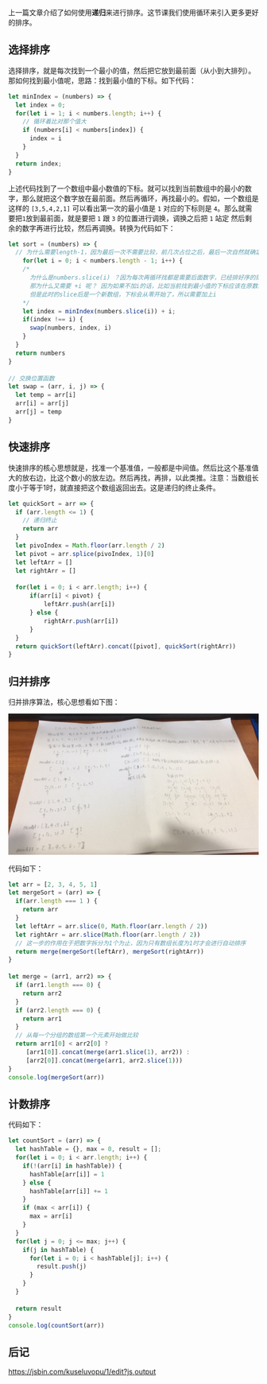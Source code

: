 上一篇文章介绍了如何使用**递归**来进行排序。这节课我们使用循环来引入更多更好的排序。

## 选择排序

选择排序，就是每次找到一个最小的值，然后把它放到最前面（从小到大排列）。那如何找到最小值呢，思路：找到最小值的下标。如下代码：

```js
let minIndex = (numbers) => {
  let index = 0;
  for(let i = 1; i < numbers.length; i++) {
    // 循环着比对那个值大
    if (numbers[i] < numbers[index]) {
      index = i
    }
  }
  return index;
}
```

上述代码找到了一个数组中最小数值的下标。就可以找到当前数组中的最小的数字，那么就把这个数字放在最前面。然后再循环，再找最小的。假如，一个数组是这样的 `[3,5,4,2,1]` 可以看出第一次的最小值是 `1` 对应的下标则是 `4`。那么就需要把`1`放到最前面，就是要把 `1` 跟 `3` 的位置进行调换，调换之后把 `1` 站定 然后剩余的数字再进行比较，然后再调换。转换为代码如下：

```js
let sort = (numbers) => {
  // 为什么需要length-1，因为最后一次不需要比较，前几次占位之后，最后一次自然就确定位置
	for(let i = 0; i < numbers.length - 1; i++) {
    /*
	  为什么是numbers.slice(i) ？因为每次再循环找都是需要后面数字，已经排好序的则不需要再找
	  那为什么又需要 +i 呢？ 因为如果不加i的话，比如当前找到最小值的下标应该在原数组的第2位，
	  但是此时的slice后是一个新数组，下标会从零开始了，所以需要加上i
	*/
    let index = minIndex(numbers.slice(i)) + i;
    if(index !== i) {
      swap(numbers, index, i)
    }
  }
  return numbers
}

// 交换位置函数
let swap = (arr, i, j) => {
  let temp = arr[i]
  arr[i] = arr[j]
  arr[j] = temp
}
```

## 快速排序

快速排序的核心思想就是，找准一个基准值，一般都是中间值。然后比这个基准值大的放右边，比这个数小的放左边。然后再找，再排，以此类推。注意：当数组长度小于等于1时，就直接把这个数组返回出去。这是递归的终止条件。

```js
let quickSort = arr => {
  if (arr.length <= 1) {
    // 递归终止
    return arr
  }
  let pivoIndex = Math.floor(arr.length / 2)
  let pivot = arr.splice(pivoIndex, 1)[0]
  let leftArr = []
  let rightArr = []
  
  for(let i = 0; i < arr.length; i++) {
      if(arr[i] < pivot) {
          leftArr.push(arr[i])
      } else {
          rightArr.push(arr[i])
      }
  }
  return quickSort(leftArr).concat([pivot], quickSort(rightArr))
}
```

 ## 归并排序

归并排序算法，核心思想看如下图：

<img src="../images/51.jpg" style="zoom:80%;" />

代码如下：

```js
let arr = [2, 3, 4, 5, 1]
let mergeSort = (arr) => {
  if(arr.length === 1 ) {
    return arr
  }
  let leftArr = arr.slice(0, Math.floor(arr.length / 2))
  let rightArr = arr.slice(Math.floor(arr.length / 2))
  // 这一步的作用在于把数字拆分为1个为止，因为只有数组长度为1时才会进行自动排序
  return merge(mergeSort(leftArr), mergeSort(rightArr))
}

let merge = (arr1, arr2) => {
  if (arr1.length === 0) {
    return arr2
  }
  if (arr2.length === 0) {
    return arr1
  }
  // 从每一个分组的数组第一个元素开始做比较  
  return arr1[0] < arr2[0] ?
     [arr1[0]].concat(merge(arr1.slice(1), arr2)) :
     [arr2[0]].concat(merge(arr1, arr2.slice(1)))
}
console.log(mergeSort(arr))
```

## 计数排序

代码如下：

```js
let countSort = (arr) => {
  let hashTable = {}, max = 0, result = [];
  for(let i = 0; i < arr.length; i++) {
    if(!(arr[i] in hashTable)) {
      hashTable[arr[i]] = 1
    } else {
      hashTable[arr[i]] += 1
    }
    if (max < arr[i]) {
      max = arr[i]
    }
  }
  for(let j = 0; j <= max; j++) {
    if(j in hashTable) {
      for(let i = 0; i < hashTable[j]; i++) {
        result.push(j)
      }
    }
  }
  
  return result
}
console.log(countSort(arr))
```

## 后记

 https://jsbin.com/kuseluvopu/1/edit?js,output 

